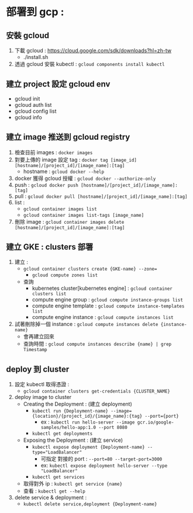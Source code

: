 # 部署到 gcp : 

## 安裝 gcloud
1. 下載 gcloud : https://cloud.google.com/sdk/downloads?hl=zh-tw
	- ./install.sh
3. 透過 gcloud 安裝 kubectl : `gcloud components install kubectl`

## 建立 project 設定 gcloud env
- gcloud init
- gcloud auth list
- gcloud config list
- gcloud info

## 建立 image 推送到 gcloud registry
1. 檢查目前 images : `docker images`
2. 對要上傳的 image 設定 tag : `docker tag [image_id] [hostname]/[project_id]/[image_name]:[tag]`
	- hostname : `gcloud docker --help`
3. docker 獲得 gcloud 授權 : `gcloud docker --authorize-only`
4. push : `gcloud docker push [hostname]/[project_id]/[image_name]:[tag]`
5. pull : `gcloud docker pull [hostname]/[project_id]/[image_name]:[tag]`
6. list : 
	- `gcloud container images list`
	- `gcloud container images list-tags [image_name]`
7. 刪除 image : `gcloud container images delete [hostname]/[project_id]/[image_name]:[tag]`

## 建立 GKE : clusters 部署

1. 建立 : 
	- `gcloud container clusters create {GKE-name} --zone=`
		- `gcloud compute zones list`
	- 查詢
		- kubernetes cluster[kubernetes engine] : `gcloud container clusters list`
		- compute engine group : `gcloud compute instance-groups list`
		- compute engine template : `gcloud compute instance-templates list`
		- compute engine instance : `gcloud compute instances list`
2. 試著刪除掉一個 instance : `gcloud compute instances delete {instance-name}` 
	- 會再建立回來
	- 查詢時間 : `gcloud compute instances describe {name} | grep Timestamp`
		
## deploy 到 cluster
1. 設定 kubectl 取得憑證 : 
	- `gcloud container clusters get-credentials {CLUSTER_NAME}`
2. deploy image to cluster 
	- Creating the Deployment : (建立 deployment)
		- `kubectl run {Deployment-name} --image={location}/{project_id}/{image_name}:{tag} --port={port}`
			- ex : `kubectl run hello-server --image gcr.io/google-samples/hello-app:1.0 --port 8080`
		- `kubectl get deployments`
	- Exposing the Deployment : (建立 service)
		- `kubectl expose deployment {Deployment-name} --type="LoadBalancer"`
			- 可指定 對接的 port : `--port=80 --target-port=3000`
			- ex: `kubectl expose deployment hello-server --type "LoadBalancer"`
		- `kubectl get services`
	- 取得對外 ip : `kubectl get service {name}`
	- 查看 : `kubectl get --help`
3. delete service & deployment : 
	- `kubectl delete service,deployment {Deployment-name}`